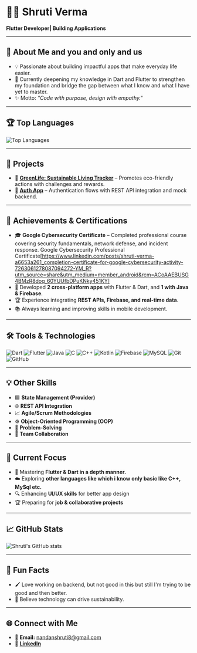 # 👩‍💻 Shruti Verma

**Flutter Developer| Building Applications**  

---

## 👋 About Me and you and only and us
- 💡 Passionate about building impactful apps that make everyday life easier. 
- 🚀 Currently deepening my knowledge in Dart and Flutter to strengthen my foundation and bridge the gap between what I know and what I have yet to master.  
- ✨ Motto: *"Code with purpose, design with empathy."*  

---

## 🏆 Top Languages
![Top Languages](https://github-readme-stats.vercel.app/api/top-langs/?username=Shruti4578&layout=compact&theme=radical)  

---

## 📂 Projects

- 🌱 [**GreenLife: Sustainable Living Tracker**](https://github.com/Shruti4578/Green-Life-A-Sustainable-Living-Tracker-App.git) – Promotes eco-friendly actions with challenges and rewards.  
- 🔐 [**Auth App**](https://github.com/Shruti4578/Auth_app_test.git) – Authentication flows with REST API integration and mock backend. 

---

## 🏅 Achievements & Certifications
- 🎓 **Google Cybersecurity Certificate** – Completed professional course covering security fundamentals, network defense, and incident response.
                    Google Cybersecurity Professional Certificate[https://www.linkedin.com/posts/shruti-verma-a6653a261_completion-certificate-for-google-cybersecurity-activity-7263061278087094272-YM_R?utm_source=share&utm_medium=member_android&rcm=ACoAAEBUSG4BMzR8doq_60YUUfbDPuKNky451KY]
- 🎯 Developed **2 cross-platform apps** with Flutter & Dart, and **1 with Java & Firebase**.  
- 🏆 Experience integrating **REST APIs, Firebase, and real-time data**.  
- 📚 Always learning and improving skills in mobile development. 

---

## 🛠 Tools & Technologies
![Dart](https://img.shields.io/badge/Dart-0175C2?logo=dart&logoColor=white) 
![Flutter](https://img.shields.io/badge/Flutter-02569B?logo=flutter&logoColor=white) 
![Java](https://img.shields.io/badge/Java-ED8B00?logo=java&logoColor=white) 
![C](https://img.shields.io/badge/C-A8B9CC?logo=c&logoColor=white) 
![C++](https://img.shields.io/badge/C++-00599C?logo=c%2B%2B&logoColor=white) 
![Kotlin](https://img.shields.io/badge/Kotlin-7F52FF?logo=kotlin&logoColor=white) 
![Firebase](https://img.shields.io/badge/Firebase-FFCA28?logo=firebase&logoColor=black) 
![MySQL](https://img.shields.io/badge/MySQL-4479A1?logo=mysql&logoColor=white) 
![Git](https://img.shields.io/badge/Git-F05032?logo=git&logoColor=white) 
![GitHub](https://img.shields.io/badge/GitHub-100000?logo=github&logoColor=white) 

---

## 💡 Other Skills
- 🟦 **State Management (Provider)**  
- 🌐 **REST API Integration**  
- 📈 **Agile/Scrum Methodologies**  
- ⚙️ **Object-Oriented Programming (OOP)**  
- 🧩 **Problem-Solving**  
- 🤝 **Team Collaboration**  

---

## 🎯 Current Focus
- 📱 Mastering **Flutter & Dart in a depth manner.**  
- ☁️ Exploring **other languages like which i know only basic like C++, MySql etc.**  
- 🔍 Enhancing **UI/UX skills** for better app design  
- 🏆 Preparing for **job & collaborative projects**  

---

## 📈 GitHub Stats
![Shruti's GitHub stats](https://github-readme-stats.vercel.app/api?username=Shruti4578&show_icons=true&theme=radical)  

---

## 🎨 Fun Facts  
- 🖌️ Love working on backend, but not good in this but still I'm trying to be good and then better. 
- 🌱 Believe technology can drive sustainability.  

---

## 🌐 Connect with Me  
- 📧 **Email:** nandanshruti8@gmail.com  
- 💼 [**LinkedIn**](https://www.linkedin.com/in/shruti-verma-a6653a261)  
